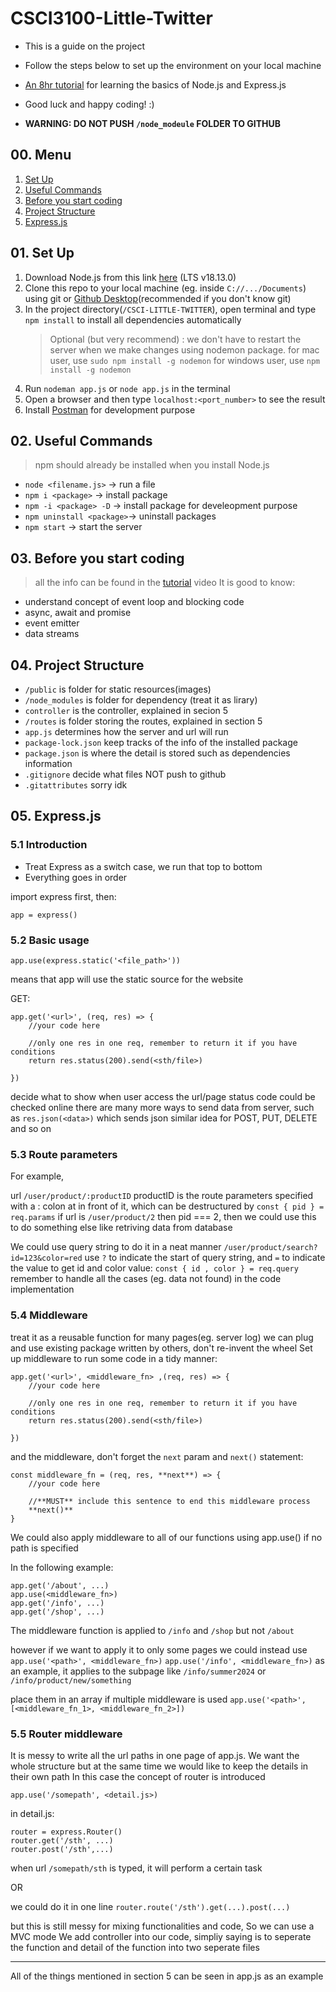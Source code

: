 # CSCI3100-Little-Twitter
- This is a guide on the project
- Follow the steps below to set up the environment on your local machine
- [An 8hr tutorial](https://www.youtube.com/watch?v=Oe421EPjeBE&t=186s) for learning the basics of Node.js and Express.js
- Good luck and happy coding! :)


- **WARNING: DO NOT PUSH `/node_modeule` FOLDER TO GITHUB**

## 00. Menu
1. [Set Up](##01-set-up)
2. [Useful Commands](#02-useful-commands)
3. [Before you start coding](#03-before-you-start-coding)
4. [Project Structure](#04-project-structure)
5. [Express.js](#05-expressjs)

## 01. Set Up
1. Download Node.js from this link [here](https://nodejs.org/en/download/) (LTS v18.13.0)
2. Clone this repo to your local machine (eg. inside `C://.../Documents`) using git or [Github Desktop](https://desktop.github.com/)(recommended if you don't know git)
3. In the project directory(`/CSCI-LITTLE-TWITTER`), open terminal and type `npm install` to install all dependencies automatically
    >Optional (but very recommend) : 
    >we don't have to restart the server when we make changes using nodemon package.
    >for mac user, use `sudo npm install -g nodemon`
    >for windows user, use `npm install -g nodemon`
4. Run `nodeman app.js` or `node app.js` in the terminal
5. Open a browser and then type `localhost:<port_number>` to see the result
6. Install [Postman](https://www.postman.com/downloads/) for development purpose

## 02. Useful Commands
>npm should already be installed when you install Node.js
- `node <filename.js>` -> run a file
- `npm i <package>` -> install package
- `npm -i <package> -D` -> install package for develeopment purpose
- `npm uninstall <package>`-> uninstall packages
- `npm start` -> start the server

## 03. Before you start coding
>all the info can be found in the [tutorial](#csci3100-little-twitter) video
It is good to know:
- understand concept of event loop and blocking code
- async, await and promise
- event emitter
- data streams

## 04. Project Structure
- `/public` is folder for static resources(images)
- `/node_modules` is folder for dependency (treat it as lirary)
- `controller` is the controller, explained in secion 5
- `/routes` is folder storing the routes, explained in section 5
- `app.js` determines how the server and url will run
- `package-lock.json` keep tracks of the info of the installed package
- `package.json` is where the detail is stored such as dependencies information
- `.gitignore` decide what files NOT push to github
- `.gitattributes` sorry idk

## 05. Express.js
### 5.1 Introduction
- Treat Express as a switch case, we run that top to bottom
- Everything goes in order

import express first, then:
```
app = express()
```
### 5.2 Basic usage

```
app.use(express.static('<file_path>'))
```
means that app will use the static source for the website

GET:
```
app.get('<url>', (req, res) => {
    //your code here

    //only one res in one req, remember to return it if you have conditions
    return res.status(200).send(<sth/file>)

})
```
decide what to show when user access the url/page
status code could be checked online 
there are many more ways to send data from server, such as `res.json(<data>)` which sends json
similar idea for POST, PUT, DELETE and so on

### 5.3 Route parameters 
For example,

url `/user/product/:productID` productID is the route parameters specified with a : colon at in front of it,
which can be destructured by `const { pid } = req.params`
if url is `/user/product/2` then pid === 2, then we could use this to do something else like retriving data from database

We could use query string to do it in a neat manner
`/user/product/search?id=123&color=red`  use `?` to indicate the start of query string, and `=` to indicate the value
to get id and color value: `const { id , color } = req.query`
remember to handle all the cases (eg. data not found) in the code implementation

### 5.4 Middleware
treat it as a reusable function for many pages(eg. server log)
we can plug and use existing package written by others, don't re-invent the wheel
Set up middleware to run some code in a tidy manner:
```
app.get('<url>', <middleware_fn> ,(req, res) => {
    //your code here

    //only one res in one req, remember to return it if you have conditions
    return res.status(200).send(<sth/file>)

})
```
and the middleware, don't forget the `next` param and `next()` statement:
```
const middleware_fn = (req, res, **next**) => {
    //your code here

    //**MUST** include this sentence to end this middleware process
    **next()** 
}
```
We could also apply middleware to all of our functions using app.use() if no path is specified

In the following example:
```
app.get('/about', ...)
app.use(<middleware_fn>)
app.get('/info', ...)
app.get('/shop', ...)
```
The middleware function is applied to `/info` and `/shop` but not `/about`

however if we want to apply it to only some pages
we could instead use `app.use('<path>', <middleware_fn>)`
`app.use('/info', <middleware_fn>)` as an example,
it applies to the subpage like `/info/summer2024` or `/info/product/new/something`

place them in an array if multiple middleware is used 
`app.use('<path>', [<middleware_fn_1>, <middleware_fn_2>])`

### 5.5 Router middleware
It is messy to write all the url paths in one page of app.js.
We want the whole structure but at the same time we would like to keep the details in their own path
In this case the concept of router is introduced
```
app.use('/somepath', <detail.js>)
```
in detail.js:
```
router = express.Router()
router.get('/sth', ...)
router.post('/sth',...)
```
when url `/somepath/sth` is typed, it will perform a certain task

OR 

we could do it in one line
`router.route('/sth').get(...).post(...)`

but this is still messy for mixing functionalities and code,
So we can use a MVC mode
We add controller into our code, simpliy saying is to seperate the function and detail of the function into two seperate files

---

All of the things mentioned in section 5 can be seen in app.js as an example

